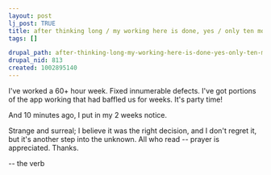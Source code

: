 ```yaml
--- 
layout: post
lj_post: TRUE
title: after thinking long / my working here is done, yes / only ten more days
tags: []

drupal_path: after-thinking-long-my-working-here-is-done-yes-only-ten-more-days
drupal_nid: 813
created: 1002895140
---
```

I've worked a 60+ hour week. Fixed innumerable defects. I've got portions of the app working that had baffled us for weeks. It's party time!

And 10 minutes ago, I put in my 2 weeks notice.

Strange and surreal; I believe it was the right decision, and I don't regret it, but it's another step into the unknown. All who read -- prayer is appreciated. Thanks.

-- the verb
